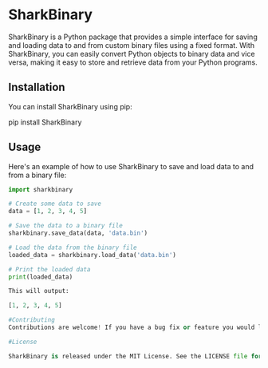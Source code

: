 # SharkBinary

SharkBinary is a Python package that provides a simple interface for saving and loading data to and from custom binary files using a fixed format. With SharkBinary, you can easily convert Python objects to binary data and vice versa, making it easy to store and retrieve data from your Python programs.

## Installation

You can install SharkBinary using pip:

pip install SharkBinary


## Usage

Here's an example of how to use SharkBinary to save and load data to and from a binary file:

```python
import sharkbinary

# Create some data to save
data = [1, 2, 3, 4, 5]

# Save the data to a binary file
sharkbinary.save_data(data, 'data.bin')

# Load the data from the binary file
loaded_data = sharkbinary.load_data('data.bin')

# Print the loaded data
print(loaded_data)

This will output:

[1, 2, 3, 4, 5]

#Contributing
Contributions are welcome! If you have a bug fix or feature you would like to contribute, please open an issue or pull request on GitHub.

#License

SharkBinary is released under the MIT License. See the LICENSE file for details.
